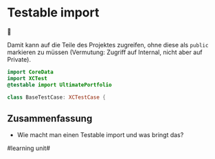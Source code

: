 # Testable import
🧐

Damit kann auf die Teile des Projektes zugreifen, ohne diese als `public` markieren zu müssen (Vermutung: Zugriff auf Internal, nicht aber auf Private).


```swift
import CoreData
import XCTest
@testable import UltimatePortfolio

class BaseTestCase: XCTestCase {
```

## Zusammenfassung
- Wie macht man einen Testable import und was bringt das?

#learning unit#